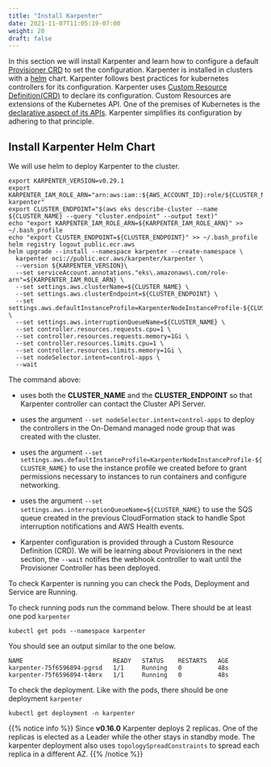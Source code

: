 ```yaml
---
title: "Install Karpenter"
date: 2021-11-07T11:05:19-07:00
weight: 20
draft: false
---
```


In this section we will install Karpenter and learn how to configure a default [Provisioner CRD](https://karpenter.sh/docs/provisioner-crd/) to set the configuration. Karpenter is installed in clusters with a [helm](https://helm.sh/) chart. Karpenter follows best practices for kubernetes controllers for its configuration. Karpenter uses [Custom Resource Definition(CRD)](https://kubernetes.io/docs/concepts/extend-kubernetes/api-extension/custom-resources/) to declare its configuration. Custom Resources are extensions of the Kubernetes API. One of the premises of Kubernetes is the [declarative aspect of its APIs](https://kubernetes.io/docs/concepts/overview/kubernetes-api/). Karpenter simplifies its configuration by adhering to that principle.

## Install Karpenter Helm Chart

We will use helm to deploy Karpenter to the cluster. 

```
export KARPENTER_VERSION=v0.29.1
export KARPENTER_IAM_ROLE_ARN="arn:aws:iam::${AWS_ACCOUNT_ID}:role/${CLUSTER_NAME}-karpenter"
export CLUSTER_ENDPOINT="$(aws eks describe-cluster --name ${CLUSTER_NAME} --query "cluster.endpoint" --output text)"
echo "export KARPENTER_IAM_ROLE_ARN=${KARPENTER_IAM_ROLE_ARN}" >> ~/.bash_profile
echo "export CLUSTER_ENDPOINT=${CLUSTER_ENDPOINT}" >> ~/.bash_profile
helm registry logout public.ecr.aws
helm upgrade --install --namespace karpenter --create-namespace \
  karpenter oci://public.ecr.aws/karpenter/karpenter \
  --version ${KARPENTER_VERSION}\
  --set serviceAccount.annotations."eks\.amazonaws\.com/role-arn"=${KARPENTER_IAM_ROLE_ARN} \
  --set settings.aws.clusterName=${CLUSTER_NAME} \
  --set settings.aws.clusterEndpoint=${CLUSTER_ENDPOINT} \
  --set settings.aws.defaultInstanceProfile=KarpenterNodeInstanceProfile-${CLUSTER_NAME} \
  --set settings.aws.interruptionQueueName=${CLUSTER_NAME} \
  --set controller.resources.requests.cpu=1 \
  --set controller.resources.requests.memory=1Gi \
  --set controller.resources.limits.cpu=1 \
  --set controller.resources.limits.memory=1Gi \
  --set nodeSelector.intent=control-apps \
  --wait
```

The command above:

* uses both the **CLUSTER_NAME** and the **CLUSTER_ENDPOINT** so that Karpenter controller can contact the Cluster API Server.

* uses the argument `--set nodeSelector.intent=control-apps` to deploy the controllers in the On-Demand managed node group that was created with the cluster.

* uses the argument `--set settings.aws.defaultInstanceProfile=KarpenterNodeInstanceProfile-${CLUSTER_NAME}` to use the instance profile we created before to grant permissions necessary to instances to run containers and configure networking.

* uses the argument `--set settings.aws.interruptionQueueName=${CLUSTER_NAME}` to use the SQS queue created in the previous CloudFormation stack to handle Spot interruption notifications and AWS Health events.

* Karpenter configuration is provided through a Custom Resource Definition (CRD). We will be learning about Provisioners in the next section, the `--wait` notifies the webhook controller to wait until the Provisioner Controller has been deployed.

To check Karpenter is running you can check the Pods, Deployment and Service are Running.

To check running pods run the command below. There should be at least one pod `karpenter`
```
kubectl get pods --namespace karpenter
```

You should see an output similar to the one below. 
```
NAME                         READY   STATUS    RESTARTS   AGE
karpenter-75f6596894-pgrsd   1/1     Running   0          48s
karpenter-75f6596894-t4mrx   1/1     Running   0          48s
```


To check the deployment. Like with the pods, there should be one deployment  `karpenter`
```
kubectl get deployment -n karpenter
```

{{% notice info %}}
Since **v0.16.0** Karpenter deploys 2 replicas. One of the replicas is elected as a Leader while the other stays in standby mode. The karpenter deployment also uses `topologySpreadConstraints` to spread each replica in a different AZ.
{{% /notice %}}
